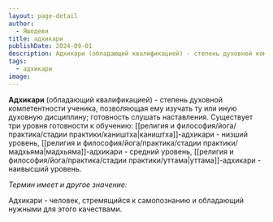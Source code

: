 ```yaml
---
layout: page-detail
author:
  - Яшодеви
title: адхикари
publishDate: 2024-09-01
description: Адхикари (обладающий квалификацией) - степень духовной компетентности ученика, позволяющая ему изучать ту или иную духовную дисциплину; готовность слушать наставления.
tags:
  - адхикари
image:
---
```

**Адхикари** (обладающий квалификацией) - степень духовной компетентности ученика, позволяющая ему изучать ту или иную духовную дисциплину; готовность слушать наставления. Существует три уровня готовности к обучению: [[религия и философия/йога/практика/стадии практики/каништха|каништха]]-адхикари - низший уровень, [[религия и философия/йога/практика/стадии практики/мадхьяма|мадхьяма]]-адхикари - средний уровень, [[религия и философия/йога/практика/стадии практики/уттама|уттама]]-адхикари - наивысший уровень.

*Термин имеет и другое значение:*

Адхикари - человек, стремящийся к самопознанию и обладающий нужными для этого качествами.

